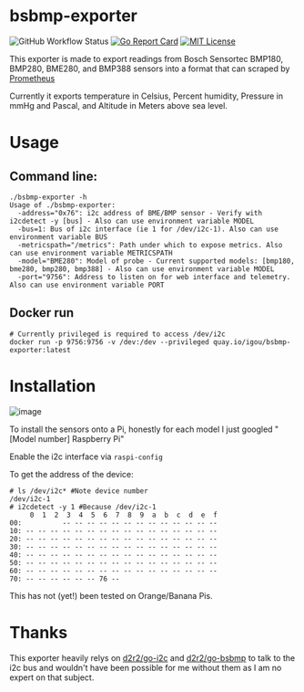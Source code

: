 # bsbmp-exporter
![GitHub Workflow Status](https://img.shields.io/github/workflow/status/david-igou/bsbmp-exporter/push_latest?style=plastic)
[![Go Report Card](https://goreportcard.com/badge/github.com/david-igou/bsbmp-exporter)](https://goreportcard.com/report/github.com/david-igou/bsbmp-exporter) 
[![MIT License](http://img.shields.io/badge/License-MIT-yellow.svg)](./LICENSE)



This exporter is made to export readings from Bosch Sensortec BMP180, BMP280, BME280, and BMP388 sensors into a format that can scraped by [Prometheus](https://prometheus.io)

Currently it exports temperature in Celsius, Percent humidity, Pressure in mmHg and Pascal, and Altitude in Meters above sea level.

# Usage

## Command line:

```shell
./bsbmp-exporter -h
Usage of ./bsbmp-exporter:
  -address="0x76": i2c address of BME/BMP sensor - Verify with i2cdetect -y [bus] - Also can use environment variable MODEL
  -bus=1: Bus of i2c interface (ie 1 for /dev/i2c-1). Also can use environment variable BUS
  -metricspath="/metrics": Path under which to expose metrics. Also can use environment variable METRICSPATH 
  -model="BME280": Model of probe - Current supported models: [bmp180, bme280, bmp280, bmp388] - Also can use environment variable MODEL
  -port="9756": Address to listen on for web interface and telemetry. Also can use environment variable PORT
```

## Docker run

```shell
# Currently privileged is required to access /dev/i2c
docker run -p 9756:9756 -v /dev:/dev --privileged quay.io/igou/bsbmp-exporter:latest
```

# Installation

![image](https://raw.github.com/david-igou/bsbmp-exporter/master/docs/bme280-pizero.jpg)

To install the sensors onto a Pi, honestly for each model I just googled "[Model number] Raspberry Pi"

Enable the i2c interface via `raspi-config`

To get the address of the device:

```shell
# ls /dev/i2c* #Note device number
/dev/i2c-1
# i2cdetect -y 1 #Because /dev/i2c-1
     0  1  2  3  4  5  6  7  8  9  a  b  c  d  e  f
00:          -- -- -- -- -- -- -- -- -- -- -- -- -- 
10: -- -- -- -- -- -- -- -- -- -- -- -- -- -- -- -- 
20: -- -- -- -- -- -- -- -- -- -- -- -- -- -- -- -- 
30: -- -- -- -- -- -- -- -- -- -- -- -- -- -- -- -- 
40: -- -- -- -- -- -- -- -- -- -- -- -- -- -- -- -- 
50: -- -- -- -- -- -- -- -- -- -- -- -- -- -- -- -- 
60: -- -- -- -- -- -- -- -- -- -- -- -- -- -- -- -- 
70: -- -- -- -- -- -- 76 --                         
```

This has not (yet!) been tested on Orange/Banana Pis.

# Thanks

This exporter heavily relys on [d2r2/go-i2c](https://github.com/d2r2/go-i2c) and [d2r2/go-bsbmp](https://github.com/d2r2/go-bsbmp) to talk to the i2c bus and wouldn't have been possible for me without them as I am no expert on that subject.
